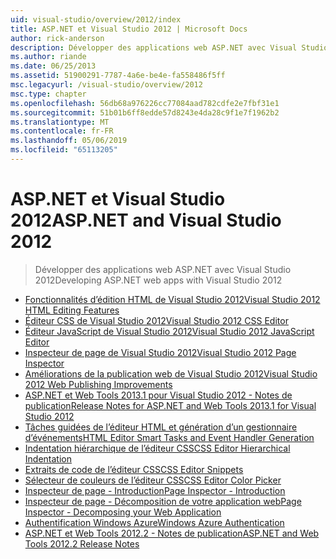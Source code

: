 ```yaml
---
uid: visual-studio/overview/2012/index
title: ASP.NET et Visual Studio 2012 | Microsoft Docs
author: rick-anderson
description: Développer des applications web ASP.NET avec Visual Studio 2012
ms.author: riande
ms.date: 06/25/2013
ms.assetid: 51900291-7787-4a6e-be4e-fa558486f5ff
msc.legacyurl: /visual-studio/overview/2012
msc.type: chapter
ms.openlocfilehash: 56db68a976226cc77084aad782cdfe2e7fbf31e1
ms.sourcegitcommit: 51b01b6ff8edde57d8243e4da28c9f1e7f1962b2
ms.translationtype: MT
ms.contentlocale: fr-FR
ms.lasthandoff: 05/06/2019
ms.locfileid: "65113205"
---
```

# <a name="aspnet-and-visual-studio-2012"></a><span data-ttu-id="6aa24-103">ASP.NET et Visual Studio 2012</span><span class="sxs-lookup"><span data-stu-id="6aa24-103">ASP.NET and Visual Studio 2012</span></span>

> <span data-ttu-id="6aa24-104">Développer des applications web ASP.NET avec Visual Studio 2012</span><span class="sxs-lookup"><span data-stu-id="6aa24-104">Developing ASP.NET web apps with Visual Studio 2012</span></span>

- [<span data-ttu-id="6aa24-105">Fonctionnalités d’édition HTML de Visual Studio 2012</span><span class="sxs-lookup"><span data-stu-id="6aa24-105">Visual Studio 2012 HTML Editing Features</span></span>](visual-studio-2012-html-editing-features.md)
- [<span data-ttu-id="6aa24-106">Éditeur CSS de Visual Studio 2012</span><span class="sxs-lookup"><span data-stu-id="6aa24-106">Visual Studio 2012 CSS Editor</span></span>](visual-studio-2012-css-editor.md)
- [<span data-ttu-id="6aa24-107">Éditeur JavaScript de Visual Studio 2012</span><span class="sxs-lookup"><span data-stu-id="6aa24-107">Visual Studio 2012 JavaScript Editor</span></span>](visual-studio-2012-javascript-editor.md)
- [<span data-ttu-id="6aa24-108">Inspecteur de page de Visual Studio 2012</span><span class="sxs-lookup"><span data-stu-id="6aa24-108">Visual Studio 2012 Page Inspector</span></span>](visual-studio-2012-page-inspector.md)
- [<span data-ttu-id="6aa24-109">Améliorations de la publication web de Visual Studio 2012</span><span class="sxs-lookup"><span data-stu-id="6aa24-109">Visual Studio 2012 Web Publishing Improvements</span></span>](visual-studio-2012-web-publishing-improvements.md)
- [<span data-ttu-id="6aa24-110">ASP.NET et Web Tools 2013.1 pour Visual Studio 2012 - Notes de publication</span><span class="sxs-lookup"><span data-stu-id="6aa24-110">Release Notes for ASP.NET and Web Tools 2013.1 for Visual Studio 2012</span></span>](aspnet-and-web-tools-20131-for-visual-studio-2012.md)
- [<span data-ttu-id="6aa24-111">Tâches guidées de l’éditeur HTML et génération d’un gestionnaire d’événements</span><span class="sxs-lookup"><span data-stu-id="6aa24-111">HTML Editor Smart Tasks and Event Handler Generation</span></span>](visual-studio-vnext-videos-html-editor-smart-tasks-and-event-handler-generation.md)
- [<span data-ttu-id="6aa24-112">Indentation hiérarchique de l’éditeur CSS</span><span class="sxs-lookup"><span data-stu-id="6aa24-112">CSS Editor Hierarchical Indentation</span></span>](visual-studio-vnext-videos-css-editor-hierarchical-indentation.md)
- [<span data-ttu-id="6aa24-113">Extraits de code de l’éditeur CSS</span><span class="sxs-lookup"><span data-stu-id="6aa24-113">CSS Editor Snippets</span></span>](visual-studio-vnext-videos-css-editor-snippets.md)
- [<span data-ttu-id="6aa24-114">Sélecteur de couleurs de l’éditeur CSS</span><span class="sxs-lookup"><span data-stu-id="6aa24-114">CSS Editor Color Picker</span></span>](visual-studio-vnext-videos-css-editor-color-picker.md)
- [<span data-ttu-id="6aa24-115">Inspecteur de page - Introduction</span><span class="sxs-lookup"><span data-stu-id="6aa24-115">Page Inspector - Introduction</span></span>](visual-studio-vnext-videos-page-inspector-introduction.md)
- [<span data-ttu-id="6aa24-116">Inspecteur de page - Décomposition de votre application web</span><span class="sxs-lookup"><span data-stu-id="6aa24-116">Page Inspector - Decomposing your Web Application</span></span>](visual-studio-vnext-videos-page-inspector-decomposing-your-web-application.md)
- [<span data-ttu-id="6aa24-117">Authentification Windows Azure</span><span class="sxs-lookup"><span data-stu-id="6aa24-117">Windows Azure Authentication</span></span>](windows-azure-authentication.md)
- [<span data-ttu-id="6aa24-118">ASP.NET et Web Tools 2012.2 - Notes de publication</span><span class="sxs-lookup"><span data-stu-id="6aa24-118">ASP.NET and Web Tools 2012.2 Release Notes</span></span>](aspnet-and-web-tools-20122-release-notes-rtw.md)
